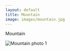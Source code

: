 ```yaml
---
layout: default
title: Mountain
image: images/mountain.jpg
---
```

Mountain

![Mountain photo 1](images/mountain.jpg)
